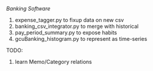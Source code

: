 *Banking Software*

1. expense_tagger.py to fixup data on new csv
2. banking_csv_integrator.py to merge with historical
3. pay_period_summary.py to expose habits
4. gcuBanking_histogram.py to represent as time-series

TODO:
1. learn Memo/Category relations
